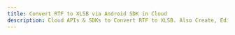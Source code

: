 ---title: Convert RTF to XLSB via Android SDK in Clouddescription: Cloud APIs & SDKs to Convert RTF to XLSB. Also Create, Edit & Render Microsoft Word & OpenOffice documents in the Cloud.---